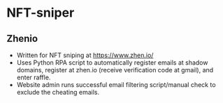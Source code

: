 # NFT-sniper

## Zhenio
- Written for NFT sniping at https://www.zhen.io/
- Uses Python RPA script to automatically register emails at shadow domains, register at zhen.io (receive verification code
at gmail), and enter raffle.
- Website admin runs successful email filtering script/manual check to exclude the cheating emails.
